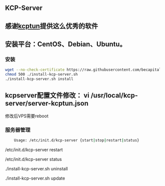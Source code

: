 ## KCP-Server

## 感谢[kcptun](https://github.com/xtaci/kcptun)提供这么优秀的软件

## 安装平台：CentOS、Debian、Ubuntu。

### 安装

```Bash
wget --no-check-certificate https://raw.githubusercontent.com/becapital/kcp-server/master/install-kcp-server.sh -O ./install-kcp-server.sh
chmod 500 ./install-kcp-server.sh
./install-kcp-server.sh install
```
## kcpserver配置文件修改： vi /usr/local/kcp-server/server-kcptun.json
修改后VPS需要reboot

### 服务器管理
```Bash
    Usage: /etc/init.d/kcp-server {start|stop|restart|status}
```
/etc/init.d/kcp-server restart
 
/etc/init.d/kcp-server status

./install-kcp-server.sh uninstall

./install-kcp-server.sh update

